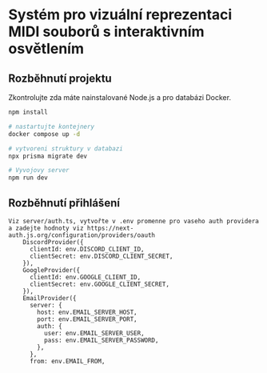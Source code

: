 
# Systém pro vizuální reprezentaci MIDI souborů s interaktivním osvětlením

## Rozběhnutí projektu
Zkontrolujte zda máte nainstalované Node.js a pro databázi Docker.
```bash
npm install

# nastartujte kontejnery
docker compose up -d

# vytvoreni struktury v databazi
npx prisma migrate dev

# Vyvojovy server
npm run dev
```

## Rozběhnutí přihlášení
```
Viz server/auth.ts, vytvořte v .env promenne pro vaseho auth providera a zadejte hodnoty viz https://next-auth.js.org/configuration/providers/oauth
    DiscordProvider({
      clientId: env.DISCORD_CLIENT_ID,
      clientSecret: env.DISCORD_CLIENT_SECRET,
    }),
    GoogleProvider({
      clientId: env.GOOGLE_CLIENT_ID,
      clientSecret: env.GOOGLE_CLIENT_SECRET,
    }),
    EmailProvider({
      server: {
        host: env.EMAIL_SERVER_HOST,
        port: env.EMAIL_SERVER_PORT,
        auth: {
          user: env.EMAIL_SERVER_USER,
          pass: env.EMAIL_SERVER_PASSWORD,
        },
      },
      from: env.EMAIL_FROM,
```
